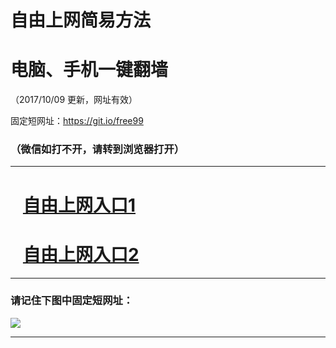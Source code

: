 ﻿# 自由上网简易方法

# 电脑、手机一键翻墙

（2017/10/09 更新，网址有效）

固定短网址：https://git.io/free99

### （微信如打不开，请转到浏览器打开）


***





# &nbsp;&nbsp; <a href="http://ft1074828505.fwq-tz-1001.info/fwqtz01.html?t=100900130782 " target="_blank">自由上网入口1</a>
# &nbsp;&nbsp; <a href="http://ft2791031513.fwq-tz-1002.info/fwqtz02.html?t=100900119931 " target="_blank">自由上网入口2</a>
***

### 请记住下图中固定短网址：

<img src="https://s3-us-west-2.amazonaws.com/fwq-1001/yjfq-20170905okok.png" /> 


***

